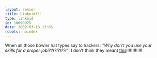 ```yaml
---
layout: senior
title: Linkoid!!!
type: linkoid
id: 10690975
date: 2002-03-13 13:06
robots: noindex
---
```

<p>When all those bowler hat types say to hackers: <i>"Why don't you use your skills for a proper job!??!?!?!??!"</i>, I don't think they meant <a href="http://media.guardian.co.uk/news/story/0,7541,666448,00.html" title="'Canal Plus'?!?!?! Wot, like the Great Northern Canal with knobs on!??!?!">this</a>!!!!!!!!!!!!!</p>